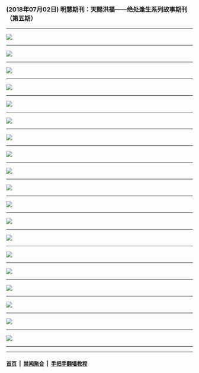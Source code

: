 ### (2018年07月02日) 明慧期刊：天赐洪福——绝处逢生系列故事期刊（第五期） 

---

<img src="http://qikan.minghui.org/mhqkpage/qikanimage/2018/07/02/tchf-05-2in1-hw-read-online1.png"/><hr/>
<img src="http://qikan.minghui.org/mhqkpage/qikanimage/2018/07/02/tchf-05-2in1-hw-read-online2.png"/><hr/>
<img src="http://qikan.minghui.org/mhqkpage/qikanimage/2018/07/02/tchf-05-2in1-hw-read-online3.png"/><hr/>
<img src="http://qikan.minghui.org/mhqkpage/qikanimage/2018/07/02/tchf-05-2in1-hw-read-online4.png"/><hr/>
<img src="http://qikan.minghui.org/mhqkpage/qikanimage/2018/07/02/tchf-05-2in1-hw-read-online5.png"/><hr/>
<img src="http://qikan.minghui.org/mhqkpage/qikanimage/2018/07/02/tchf-05-2in1-hw-read-online6.png"/><hr/>
<img src="http://qikan.minghui.org/mhqkpage/qikanimage/2018/07/02/tchf-05-2in1-hw-read-online7.png"/><hr/>
<img src="http://qikan.minghui.org/mhqkpage/qikanimage/2018/07/02/tchf-05-2in1-hw-read-online8.png"/><hr/>
<img src="http://qikan.minghui.org/mhqkpage/qikanimage/2018/07/02/tchf-05-2in1-hw-read-online9.png"/><hr/>
<img src="http://qikan.minghui.org/mhqkpage/qikanimage/2018/07/02/tchf-05-2in1-hw-read-online10.png"/><hr/>
<img src="http://qikan.minghui.org/mhqkpage/qikanimage/2018/07/02/tchf-05-2in1-hw-read-online11.png"/><hr/>
<img src="http://qikan.minghui.org/mhqkpage/qikanimage/2018/07/02/tchf-05-2in1-hw-read-online12.png"/><hr/>
<img src="http://qikan.minghui.org/mhqkpage/qikanimage/2018/07/02/tchf-05-2in1-hw-read-online13.png"/><hr/>
<img src="http://qikan.minghui.org/mhqkpage/qikanimage/2018/07/02/tchf-05-2in1-hw-read-online14.png"/><hr/>
<img src="http://qikan.minghui.org/mhqkpage/qikanimage/2018/07/02/tchf-05-2in1-hw-read-online15.png"/><hr/>
<img src="http://qikan.minghui.org/mhqkpage/qikanimage/2018/07/02/tchf-05-2in1-hw-read-online16.png"/><hr/>
<img src="http://qikan.minghui.org/mhqkpage/qikanimage/2018/07/02/tchf-05-2in1-hw-read-online17.png"/><hr/>
<img src="http://qikan.minghui.org/mhqkpage/qikanimage/2018/07/02/tchf-05-2in1-hw-read-online18.png"/><hr/>
<img src="http://qikan.minghui.org/mhqkpage/qikanimage/2018/07/02/tchf-05-2in1-hw-read-online19.png"/><hr/>


---

#### [首页](../../../..) &nbsp;|&nbsp; [禁闻聚合](https://github.com/gfw-breaker/banned-news) &nbsp;|&nbsp; [手把手翻墙教程](https://github.com/gfw-breaker/guides) 